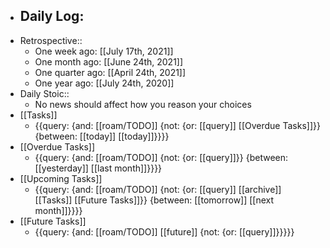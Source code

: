 - Daily Log:
    - 
- Retrospective::
    - One week ago: [[July 17th, 2021]]
    - One month ago: [[June 24th, 2021]]
    - One quarter ago: [[April 24th, 2021]]
    - One year ago: [[July 24th, 2020]]
- Daily Stoic::
    - No news should affect how you reason your choices
- [[Tasks]]
    - {{query: {and: [[roam/TODO]] {not: {or: [[query]] [[Overdue Tasks]]}} {between: [[today]] [[today]]}}}}
- [[Overdue Tasks]]
    - {{query: {and: [[roam/TODO]] {not: {or: [[query]]}} {between: [[yesterday]] [[last month]]}}}}
- [[Upcoming Tasks]]
    - {{query: {and: [[roam/TODO]] {not: {or: [[query]] [[archive]] [[Tasks]] [[Future Tasks]]}} {between: [[tomorrow]] [[next month]]}}}}
- [[Future Tasks]]
    - {{query: {and: [[roam/TODO]] [[future]] {not: {or: [[query]]}}}}}
